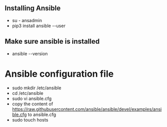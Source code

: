 ## Installing Ansible

- su - ansadmin
- pip3 install ansible --user

## Make sure ansible is installed

- ansible --version

# Ansible configuration file

- sudo mkdir /etc/ansible
- cd /etc/ansible
- sudo vi ansible.cfg
- copy the content of <https://raw.githubusercontent.com/ansible/ansible/devel/examples/ansible.cfg> to ansible.cfg
- sudo touch hosts
